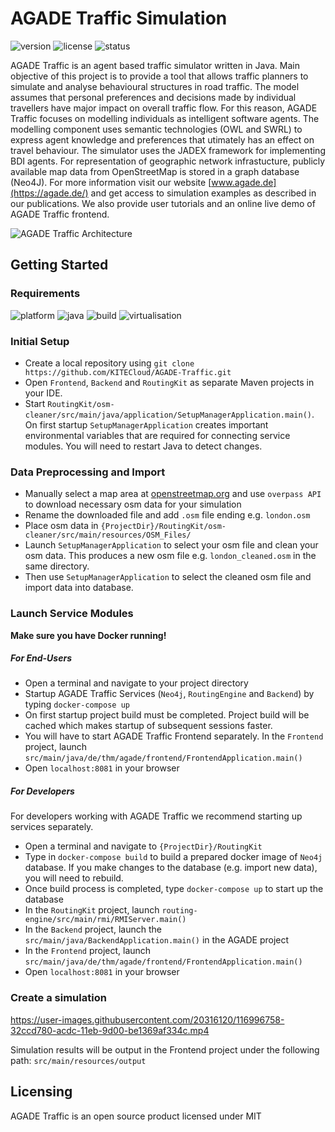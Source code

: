 # AGADE Traffic Simulation
![version](https://img.shields.io/badge/version-0.1.0-blue) ![license](https://img.shields.io/badge/license-MIT-purple) ![status](https://img.shields.io/badge/activity%20status-active-green)


AGADE Traffic is an agent based traffic simulator written in Java. Main objective of this project is to provide a tool that allows traffic planners to simulate and analyse behavioural structures in road traffic. The model assumes that personal preferences and decisions made by individual travellers have major impact on overall traffic flow. For this reason, AGADE Traffic focuses on modelling individuals as intelligent software agents. The modelling component uses semantic technologies (OWL and SWRL) to express agent knowledge and preferences that utimately has an effect on travel behaviour. The simulator uses the JADEX framework for implementing BDI agents. For representation of geographic network infrastucture, publicly available map data from OpenStreetMap is stored in a graph database (Neo4J). For more information visit our website [www.agade.de](https://agade.de/) and get access to simulation examples as described in our publications. We also provide user tutorials and an online live demo of AGADE Traffic frontend. 

![AGADE Traffic Architecture](https://user-images.githubusercontent.com/20316120/117135437-37aa8d80-ada7-11eb-8b09-ceb40ab7ab66.PNG)


## Getting Started

### Requirements  
![platform](https://img.shields.io/badge/platform-linux%20|%20windows%20|%20osx-darkgreen) ![java](https://img.shields.io/badge/java-8-blue) ![build](https://img.shields.io/badge/build-maven-red) ![virtualisation](https://img.shields.io/badge/virtualisation-docker-lightblue)

### Initial Setup
* Create a local repository using `git clone https://github.com/KITECloud/AGADE-Traffic.git`
* Open `Frontend`, `Backend` and `RoutingKit` as separate Maven projects in your IDE.
* Start `RoutingKit/osm-cleaner/src/main/java/application/SetupManagerApplication.main()`. On first startup `SetupManagerApplication` creates important environmental variables that are required for connecting service modules. You will need to restart Java to detect changes.  

### Data Preprocessing and Import
* Manually select a map area at [openstreetmap.org](https://www.openstreetmap.org/export) and use `overpass API` to download necessary osm data for your simulation
* Rename the downloaded file and add  `.osm` file ending e.g. `london.osm`
* Place osm data in `{ProjectDir}/RoutingKit/osm-cleaner/src/main/resources/OSM_Files/`
* Launch `SetupManagerApplication` to select your osm file and clean your osm data. This produces a new osm file e.g. `london_cleaned.osm` in the same directory. 
* Then use `SetupManagerApplication` to select the cleaned osm file and import data into database. 

### Launch Service Modules
**Make sure you have Docker running!**

##### For End-Users
* Open a terminal and navigate to your project directory
* Startup AGADE Traffic Services (`Neo4j`, `RoutingEngine` and `Backend`) by typing `docker-compose up`
* On first startup project build must be completed. Project build will be cached which makes startup of subsequent sessions faster.
* You will have to start AGADE Traffic Frontend separately. In the `Frontend` project, launch `src/main/java/de/thm/agade/frontend/FrontendApplication.main()`
* Open `localhost:8081` in your browser 

##### For Developers
For developers working with AGADE Traffic we recommend starting up services separately. 
* Open a terminal and navigate to `{ProjectDir}/RoutingKit`
* Type in `docker-compose build` to build a prepared docker image of `Neo4j` database. If you make changes to the database (e.g. import new data), you will need to rebuild.
* Once build process is completed, type `docker-compose up` to start up the database
* In the `RoutingKit` project, launch `routing-engine/src/main/rmi/RMIServer.main()`
* In the `Backend` project, launch the `src/main/java/BackendApplication.main()` in the AGADE project
* In the `Frontend` project, launch `src/main/java/de/thm/agade/frontend/FrontendApplication.main()`
* Open `localhost:8081` in your browser 

### Create a simulation 

https://user-images.githubusercontent.com/20316120/116996758-32ccd780-acdc-11eb-9d00-be1369af334c.mp4

Simulation results will be output in the Frontend project under the following path: `src/main/resources/output`

## Licensing
AGADE Traffic is an open source product licensed under MIT



